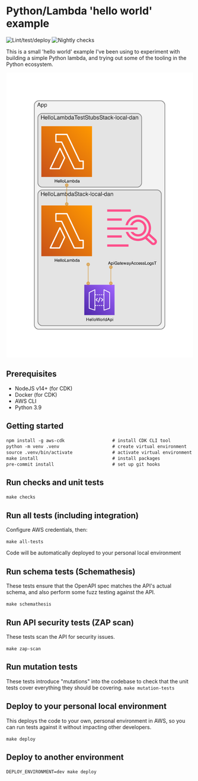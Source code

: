 # Python/Lambda 'hello world' example

![Lint/test/deploy](https://github.com/greenlynx/python-hello-world/actions/workflows/main.yml/badge.svg)
![Nightly checks](https://github.com/greenlynx/python-hello-world/actions/workflows/nightly.yml/badge.svg)

This is a small 'hello world' example I've been using to experiment with building a simple Python lambda, and trying out some of the tooling in the Python ecosystem.

![Architecture diagram](diagram.png)

## Prerequisites

-   NodeJS v14+ (for CDK)
-   Docker (for CDK)
-   AWS CLI
-   Python 3.9

## Getting started

```
npm install -g aws-cdk                  # install CDK CLI tool
python -m venv .venv                    # create virtual environment
source .venv/bin/activate               # activate virtual environment
make install                            # install packages
pre-commit install                      # set up git hooks
```

## Run checks and unit tests

`make checks`

## Run all tests (including integration)

Configure AWS credentials, then:

`make all-tests`

Code will be automatically deployed to your personal local environment

## Run schema tests (Schemathesis)

These tests ensure that the OpenAPI spec matches the API's actual schema, and also perform some fuzz testing against the API.

`make schemathesis`

## Run API security tests (ZAP scan)

These tests scan the API for security issues.

`make zap-scan`

## Run mutation tests

These tests introduce "mutations" into the codebase to check that the unit tests cover everything they should be covering.
`make mutation-tests`

## Deploy to your personal local environment

This deploys the code to your own, personal environment in AWS, so you can run tests against it without impacting other developers.

`make deploy`

## Deploy to another environment

`DEPLOY_ENVIRONMENT=dev make deploy`
